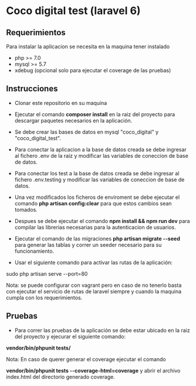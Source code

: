 # Coco digital test (laravel 6)

## Requerimientos
Para instalar la aplicacion se necesita en la maquina tener instalado
* php >= 7.0 
* mysql >= 5.7
* xdebug (opcional solo para ejecutar el coverage de las pruebas)

## Instrucciones

* Clonar este repositorio en su maquina

* Ejecutar el comando **composer install** en la raiz del proyecto para descargar paquetes necesarios en la aplicación.

* Se debe crear las bases de datos en mysql "coco_digital" y "coco_digital_test".

* Para conectar la aplicacion a la base de datos creada se debe ingresar al fichero .env de la raiz y modificar las variables de coneccion de base de datos.

* Para conectar los test a la base de datos creada se debe ingresar al fichero .env.testing y modificar las variables de coneccion de base de datos.

* Una vez modificados los ficheros de enviroment se debe ejecutar el comando **php artisan config:clear** para que estos cambios sean tomados.

* Despues se debe ejecutar el comando **npm install && npm run dev** para compilar las librerias necesarias para la autenticacion de usuarios.

* Ejecutar el comando de las migraciones **php artisan migrate --seed** para generar las tablas y correr un seeder necesario para su funcionamiento.

* Usar el siguiente comando para activar las rutas de la aplicación:

 sudo php artisan serve --port=80
 
 Nota: se puede configurar con vagrant pero en caso de no tenerlo basta con ejecutar el servicio de rutas de laravel siempre y cuando la maquina cumpla con los requerimientos. 


## Pruebas

* Para correr las pruebas de la aplicación se debe estar ubicado en la raiz del proyecto y ejecurar el siguiente comando:

**vendor/bin/phpunit tests/**

Nota: En caso de querer generar el coverage ejecutar el comando 

**vendor/bin/phpunit tests --coverage-html=coverage** y abrir el archivo index.html del directorio generado coverage.
